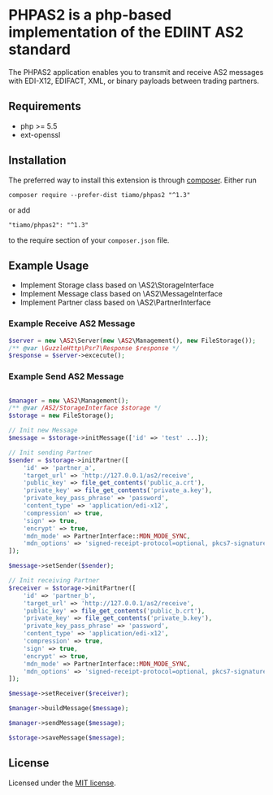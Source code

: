 PHPAS2 is a php-based implementation of the EDIINT AS2 standard
====

The PHPAS2 application enables you to transmit and receive AS2 messages with 
EDI-X12, EDIFACT, XML, or binary payloads between trading partners.

## Requirements

* php >= 5.5
* ext-openssl

## Installation

The preferred way to install this extension is through [composer](http://getcomposer.org/download/).
Either run
```
composer require --prefer-dist tiamo/phpas2 "^1.3"
```
or add
```
"tiamo/phpas2": "^1.3"
```
to the require section of your `composer.json` file.

## Example Usage

- Implement Storage class based on \AS2\StorageInterface
- Implement Message class based on \AS2\MessageInterface
- Implement Partner class based on \AS2\PartnerInterface

### Example Receive AS2 Message
```php
$server = new \AS2\Server(new \AS2\Management(), new FileStorage());
/** @var \GuzzleHttp\Psr7\Response $response */
$response = $server->excecute();

```

### Example Send AS2 Message
```php

$manager = new \AS2\Management();
/** @var /AS2/StorageInterface $storage */
$storage = new FileStorage();

// Init new Message
$message = $storage->initMessage(['id' => 'test' ...]);

// Init sending Partner
$sender = $storage->initPartner([
    'id' => 'partner_a',
    'target_url' => 'http://127.0.0.1/as2/receive',
    'public_key' => file_get_contents('public_a.crt'),
    'private_key' => file_get_contents('private_a.key'),
    'private_key_pass_phrase' => 'password',
    'content_type' => 'application/edi-x12',
    'compression' => true,
    'sign' => true,
    'encrypt' => true,
    'mdn_mode' => PartnerInterface::MDN_MODE_SYNC,
    'mdn_options' => 'signed-receipt-protocol=optional, pkcs7-signature; signed-receipt-micalg=optional, SHA256'
]);

$message->setSender($sender);

// Init receiving Partner
$receiver = $storage->initPartner([
    'id' => 'partner_b',
    'target_url' => 'http://127.0.0.1/as2/receive',
    'public_key' => file_get_contents('public_b.crt'),
    'private_key' => file_get_contents('private_b.key'),
    'private_key_pass_phrase' => 'password',
    'content_type' => 'application/edi-x12',
    'compression' => true,
    'sign' => true,
    'encrypt' => true,
    'mdn_mode' => PartnerInterface::MDN_MODE_SYNC,
    'mdn_options' => 'signed-receipt-protocol=optional, pkcs7-signature; signed-receipt-micalg=optional, SHA256'
]);

$message->setReceiver($receiver);

$manager->buildMessage($message);

$manager->sendMessage($message);

$storage->saveMessage($message);

```

## License

Licensed under the [MIT license](http://opensource.org/licenses/MIT).
